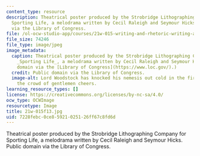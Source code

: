 ```yaml
---
content_type: resource
description: Theatrical poster produced by the Strobridge Lithographing Company for
  Sporting Life, a melodrama written by Cecil Raleigh and Seymour Hicks. Public domain
  via the Library of Congress.
file: /ol-ocw-studio-app/courses/21w-015-writing-and-rhetoric-writing-about-sports-fall-2013/7228febc0ce85921025126ff67c8fd6d_21w-015f13.jpg
file_size: 74246
file_type: image/jpeg
image_metadata:
  caption: Theatrical poster produced by the Strobridge Lithographing Company for
    _Sporting Life_, a melodrama written by Cecil Raleigh and Seymour Hicks. (Public
    domain via the [Library of Congress](https://www.loc.gov/).)
  credit: Public domain via the Library of Congress.
  image-alt: Lord Woodstock has knocked his nemesis out cold in the first round as
    the crowd of gentlemen cheers.
learning_resource_types: []
license: https://creativecommons.org/licenses/by-nc-sa/4.0/
ocw_type: OCWImage
resourcetype: Image
title: 21w-015f13.jpg
uid: 7228febc-0ce8-5921-0251-26ff67c8fd6d
---
```

Theatrical poster produced by the Strobridge Lithographing Company for Sporting Life, a melodrama written by Cecil Raleigh and Seymour Hicks. Public domain via the Library of Congress.